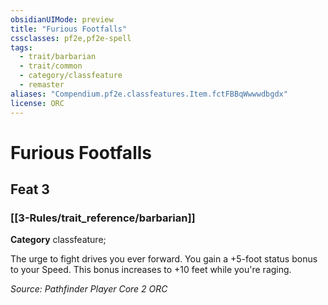 ```yaml
---
obsidianUIMode: preview
title: "Furious Footfalls"
cssclasses: pf2e,pf2e-spell
tags:
  - trait/barbarian
  - trait/common
  - category/classfeature
  - remaster
aliases: "Compendium.pf2e.classfeatures.Item.fctFBBqWwwwdbgdx"
license: ORC
---
```

# Furious Footfalls
## Feat 3
### [[3-Rules/trait_reference/barbarian]]

**Category** classfeature; 




The urge to fight drives you ever forward. You gain a +5-foot status bonus to your Speed. This bonus increases to +10 feet while you're raging.

*Source: Pathfinder Player Core 2*
*ORC*